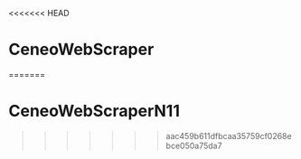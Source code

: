 <<<<<<< HEAD
# CeneoWebScraper
=======
# CeneoWebScraperN11
>>>>>>> aac459b611dfbcaa35759cf0268ebce050a75da7
